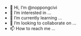 - 👋 Hi, I’m @noppongcivi
- 👀 I’m interested in ...
- 🌱 I’m currently learning ...
- 💞️ I’m looking to collaborate on ...
- 📫 How to reach me ...

<!---
noppongcivi/noppongcivi is a ✨ special ✨ repository because its `README.md` (this file) appears on your GitHub profile.
You can click the Preview link to take a look at your changes.
--->
